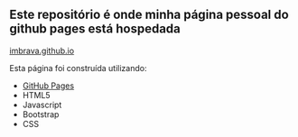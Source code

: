 ## Este repositório é onde minha página pessoal do github pages está hospedada

[imbrava.github.io](https://imbraba.github.io)

Esta página foi construída utilizando:

- [GitHub Pages](https://pages.github.com/)
- HTML5
- Javascript
- Bootstrap
- CSS
